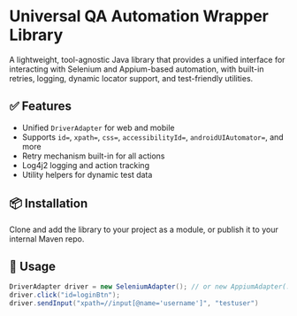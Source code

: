 # Universal QA Automation Wrapper Library

A lightweight, tool-agnostic Java library that provides a unified interface for interacting with Selenium and Appium-based automation, with built-in retries, logging, dynamic locator support, and test-friendly utilities.

## ✅ Features
- Unified `DriverAdapter` for web and mobile
- Supports `id=`, `xpath=`, `css=`, `accessibilityId=`, `androidUIAutomator=`, and more
- Retry mechanism built-in for all actions
- Log4j2 logging and action tracking
- Utility helpers for dynamic test data

## 📦 Installation
Clone and add the library to your project as a module, or publish it to your internal Maven repo.

## 🚀 Usage
```java
DriverAdapter driver = new SeleniumAdapter(); // or new AppiumAdapter(...)
driver.click("id=loginBtn");
driver.sendInput("xpath=//input[@name='username']", "testuser")
